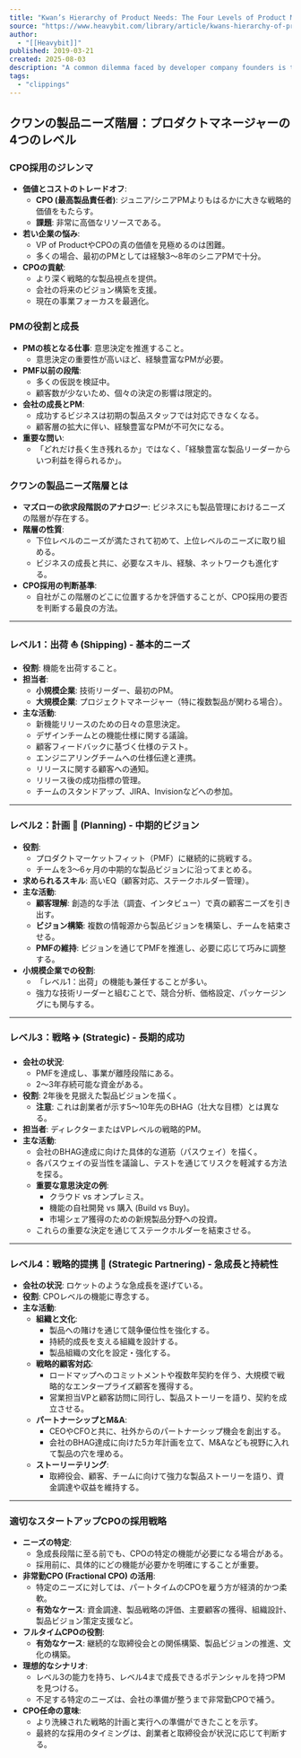 ```yaml
---
title: "Kwan’s Hierarchy of Product Needs: The Four Levels of Product Managers"
source: "https://www.heavybit.com/library/article/kwans-hierarchy-of-product-needs-the-four-levels-of-product-managers/"
author:
  - "[[Heavybit]]"
published: 2019-03-21
created: 2025-08-03
description: "A common dilemma faced by developer company founders is that while CPOs add significantly greater value than junior and senior PMs, they are expensive resources. To successfully navigate this dilemma, let’s break down the various levels of PM in terms of the product needs your business is likely to encounter."
tags:
  - "clippings"
---
```


## クワンの製品ニーズ階層：プロダクトマネージャーの4つのレベル

### CPO採用のジレンマ

* **価値とコストのトレードオフ**:
  * **CPO (最高製品責任者)**: ジュニア/シニアPMよりもはるかに大きな戦略的価値をもたらす。
  * **課題**: 非常に高価なリソースである。
* **若い企業の悩み**:
  * VP of ProductやCPOの真の価値を見極めるのは困難。
  * 多くの場合、最初のPMとしては経験3〜8年のシニアPMで十分。
* **CPOの貢献**:
  * より深く戦略的な製品視点を提供。
  * 会社の将来のビジョン構築を支援。
  * 現在の事業フォーカスを最適化。

### PMの役割と成長

* **PMの核となる仕事**: 意思決定を推進すること。
  * 意思決定の重要性が高いほど、経験豊富なPMが必要。
* **PMF以前の段階**:
  * 多くの仮説を検証中。
  * 顧客数が少ないため、個々の決定の影響は限定的。
* **会社の成長とPM**:
  * 成功するビジネスは初期の製品スタッフでは対応できなくなる。
  * 顧客層の拡大に伴い、経験豊富なPMが不可欠になる。
* **重要な問い**:
  * 「どれだけ長く生き残れるか」ではなく、「経験豊富な製品リーダーからいつ利益を得られるか」。

### クワンの製品ニーズ階層とは

* **マズローの欲求段階説のアナロジー**: ビジネスにも製品管理におけるニーズの階層が存在する。
* **階層の性質**:
  * 下位レベルのニーズが満たされて初めて、上位レベルのニーズに取り組める。
  * ビジネスの成長と共に、必要なスキル、経験、ネットワークも進化する。
* **CPO採用の判断基準**:
  * 自社がこの階層のどこに位置するかを評価することが、CPO採用の要否を判断する最良の方法。

---

### レベル1：出荷 ⛵ (Shipping) - 基本的ニーズ

* **役割**: 機能を出荷すること。
* **担当者**:
  * **小規模企業**: 技術リーダー、最初のPM。
  * **大規模企業**: プロジェクトマネージャー（特に複数製品が関わる場合）。
* **主な活動**:
  * 新機能リリースのための日々の意思決定。
  * デザインチームとの機能仕様に関する議論。
  * 顧客フィードバックに基づく仕様のテスト。
  * エンジニアリングチームへの仕様伝達と連携。
  * リリースに関する顧客への通知。
  * リリース後の成功指標の管理。
  * チームのスタンドアップ、JIRA、Invisionなどへの参加。

---

### レベル2：計画 🚂 (Planning) - 中期的ビジョン

* **役割**:
  * プロダクトマーケットフィット（PMF）に継続的に挑戦する。
  * チームを3〜6ヶ月の中期的な製品ビジョンに沿ってまとめる。
* **求められるスキル**: 高いEQ（顧客対応、ステークホルダー管理）。
* **主な活動**:
  * **顧客理解**: 創造的な手法（調査、インタビュー）で真の顧客ニーズを引き出す。
  * **ビジョン構築**: 複数の情報源から製品ビジョンを構築し、チームを結束させる。
  * **PMFの維持**: ビジョンを通じてPMFを推進し、必要に応じて巧みに調整する。
* **小規模企業での役割**:
  * 「レベル1：出荷」の機能も兼任することが多い。
  * 強力な技術リーダーと組むことで、競合分析、価格設定、パッケージングにも関与する。

---

### レベル3：戦略 ✈️ (Strategic) - 長期的成功

* **会社の状況**:
  * PMFを達成し、事業が離陸段階にある。
  * 2〜3年存続可能な資金がある。
* **役割**: 2年後を見据えた製品ビジョンを描く。
  * **注意**: これは創業者が示す5〜10年先のBHAG（壮大な目標）とは異なる。
* **担当者**: ディレクターまたはVPレベルの戦略的PM。
* **主な活動**:
  * 会社のBHAG達成に向けた具体的な道筋（パスウェイ）を描く。
  * 各パスウェイの妥当性を議論し、テストを通じてリスクを軽減する方法を探る。
  * **重要な意思決定の例**:
    * クラウド vs オンプレミス。
    * 機能の自社開発 vs 購入 (Build vs Buy)。
    * 市場シェア獲得のための新規製品分野への投資。
  * これらの重要な決定を通じてステークホルダーを結束させる。

---

### レベル4：戦略的提携 🚀 (Strategic Partnering) - 急成長と持続性

* **会社の状況**: ロケットのような急成長を遂げている。
* **役割**: CPOレベルの機能に専念する。
* **主な活動**:
  * **組織と文化**:
    * 製品への賭けを通じて競争優位性を強化する。
    * 持続的成長を支える組織を設計する。
    * 製品組織の文化を設定・強化する。
  * **戦略的顧客対応**:
    * ロードマップへのコミットメントや複数年契約を伴う、大規模で戦略的なエンタープライズ顧客を獲得する。
    * 営業担当VPと顧客訪問に同行し、製品ストーリーを語り、契約を成立させる。
  * **パートナーシップとM&A**:
    * CEOやCFOと共に、社外からのパートナーシップ機会を創出する。
    * 会社のBHAG達成に向けた5カ年計画を立て、M&Aなども視野に入れて製品の穴を埋める。
  * **ストーリーテリング**:
    * 取締役会、顧客、チームに向けて強力な製品ストーリーを語り、資金調達や収益を維持する。

---

### 適切なスタートアップCPOの採用戦略

* **ニーズの特定**:
  * 急成長段階に至る前でも、CPOの特定の機能が必要になる場合がある。
  * 採用前に、具体的にどの機能が必要かを明確にすることが重要。
* **非常勤CPO (Fractional CPO) の活用**:
  * 特定のニーズに対しては、パートタイムのCPOを雇う方が経済的かつ柔軟。
  * **有効なケース**: 資金調達、製品戦略の評価、主要顧客の獲得、組織設計、製品ビジョン策定支援など。
* **フルタイムCPOの役割**:
  * **有効なケース**: 継続的な取締役会との関係構築、製品ビジョンの推進、文化の構築。
* **理想的なシナリオ**:
  * レベル3の能力を持ち、レベル4まで成長できるポテンシャルを持つPMを見つける。
  * 不足する特定のニーズは、会社の準備が整うまで非常勤CPOで補う。
* **CPO任命の意味**:
  * より洗練された戦略的計画と実行への準備ができたことを示す。
  * 最終的な採用のタイミングは、創業者と取締役会が状況に応じて判断する。
